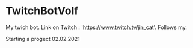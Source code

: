 # TwitchBotVolf
My twich bot. Link on Twitch : 'https://www.twitch.tv/jin_cat'. Follows my.

Starting a progect 02.02.2021
